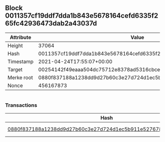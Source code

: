 ## Block 0011357cf19ddf7dda1b843e5678164cefd6335f265fc42936473dab2a43037d

Attribute | Value
--- | ---
Height | 37064
Hash | 0011357cf19ddf7dda1b843e5678164cefd6335f265fc42936473dab2a43037d
Timestamp | 2021-04-24T17:55:07+00:00
Target | 00254142f49eaaa504dc75712e8378ad5316cbcead634704b3734b6271167cc4
Merke root | 0880f837188a1238dd9d27b60c3e27d724d1ec5b911e527678701c84b54c1966
Nonce | 456167873

```

```

### Transactions

Hash | Amount
--- | ---
[0880f837188a1238dd9d27b60c3e27d724d1ec5b911e527678701c84b54c1966](0880f837188a1238dd9d27b60c3e27d724d1ec5b911e527678701c84b54c1966.md) | 10.00000000 SKEPTI 
